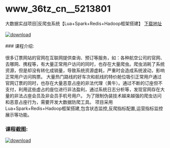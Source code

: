 # www_36tz_cn__5213801
大数据实战项目|反爬虫系统【Lua+Spark+Redis+Hadoop框架搭建】
[下载地址](http://www.36tz.cn/article/5213801 "下载地址")
<br/></br>[![download](http://36tz.cn/muke_img/2020_06_1-55-300x206.png "下载地址")](http://www.36tz.cn/article/5213801 "下载地址")
<br/></br>### 课程介绍:<br/></br>很多订票网站的官网在互联网提供查询、预订等服务，如：各种航空公司的官网、去哪网、携程等，有大量正常用户访问的同时，也存在大量爬虫。爬虫消耗了系统资源，但是却没有转化成销量，导致系统资源虚耗，严重时会造成系统波动，影响正常用户访问购票。 大量热门路线的好车次和航线的特价舱位吸引正常用户通过官网订票的同时，也存在大量恶意占座的非法代理（黄牛）。通过不断的订座但不支付，利用这些虚占的座位进行非法盈利，通过系统日志分析等，发现官网存在大量的非法占座会员及非会员手机号用户。 为了限制伪装技术越来越强的爬虫访问和恶意占座行为，需要开发大数据防爬工具。 项目采用Lua+Spark+Redis+Hadoop框架搭建,包含状态监控,反爬指标配置,运营指标监控展示等功能。

### 课程截图:
[![download](http://36tz.cn/muke_img/2020_06_2-62.png "下载地址")](http://www.36tz.cn/article/5213801 "下载地址")

